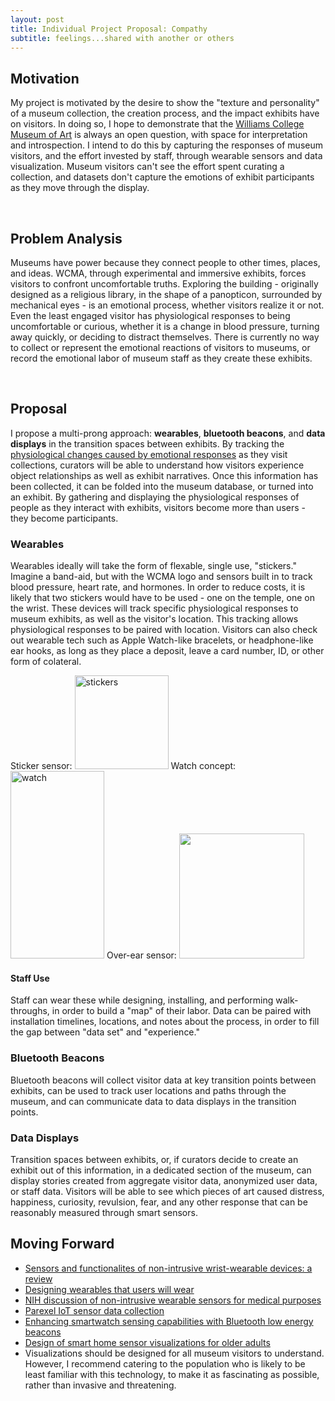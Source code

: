 ```yaml
---
layout: post
title: Individual Project Proposal: Compathy
subtitle: feelings...shared with another or others 
---
```


## Motivation

My project is motivated by the desire to show the "texture and personality" of a museum collection, the creation process, and the impact exhibits have on visitors. In doing so, I hope to demonstrate that the [Williams College Museum of Art](https://wcma.williams.edu/) is always an open question, with space for interpretation and introspection. I intend to do this by capturing the responses of museum visitors, and the effort invested by staff, through wearable sensors and data visualization. Museum visitors can't see the effort spent curating a collection, and datasets don't capture the emotions of exhibit participants as they move through the display. 

<br/>

## Problem Analysis

Museums have power because they connect people to other times, places, and ideas. WCMA, through experimental and immersive exhibits, forces visitors to confront uncomfortable truths. Exploring the building - originally designed as a religious library, in the shape of a panopticon, surrounded by mechanical eyes - is an emotional process, whether visitors realize it or not. Even the least engaged visitor has physiological responses to being uncomfortable or curious, whether it is a change in blood pressure, turning away quickly, or deciding to distract themselves. There is currently no way to collect or represent the emotional reactions of visitors to museums, or record the emotional labor of museum staff as they create these exhibits. 

<br/>

## Proposal

I propose a multi-prong approach: **wearables**, **bluetooth beacons**, and **data displays** in the transition spaces between exhibits. By tracking the [physiological changes caused by emotional responses](https://www.ncbi.nlm.nih.gov/books/NBK10829/) as they visit collections, curators will be able to understand how visitors experience object relationships as well as exhibit narratives. Once this information has been collected, it can be folded into the museum database, or turned into an exhibit. By gathering and displaying the physiological responses of people as they interact with exhibits, visitors become more than users - they become participants. 

### Wearables

Wearables ideally will take the form of flexable, single use, "stickers." Imagine a band-aid, but with the WCMA logo and sensors built in to track blood pressure, heart rate, and hormones. In order to reduce costs, it is likely that two stickers would have to be used - one on the temple, one on the wrist. These devices will track specific physiological responses to museum exhibits, as well as the visitor's location. This tracking allows physiological responses to be paired with location. Visitors can also check out wearable tech such as Apple Watch-like bracelets, or headphone-like ear hooks, as long as they place a deposit, leave a card number, ID, or other form of colateral. 

Sticker sensor: <img src="https://github.com/londonmeanswild/CS376/blob/master/CSCI376/project-proposal-stickers.png" alt="stickers" width="150" height="150"> Watch concept: <img src="https://github.com/londonmeanswild/CS376/raw/master/CSCI376/project-proposal-watch.png" alt="watch" width="150" height="300"> Over-ear sensor: <img src="https://github.com/londonmeanswild/CS376/raw/master/CSCI376/project-proposal-sensor-1.png" width="200" height="200"> <br/>

#### Staff Use

Staff can wear these while designing, installing, and performing walk-throughs, in order to build a "map" of their labor. Data can be paired with installation timelines, locations, and notes about the process, in order to fill the gap between "data set" and "experience."

### Bluetooth Beacons

Bluetooth beacons will collect visitor data at key transition points between exhibits, can be used to track user locations and paths through the museum, and can communicate data to data displays in the transition points. 

### Data Displays

Transition spaces between exhibits, or, if curators decide to create an exhibit out of this information, in a dedicated section of the museum, can display stories created from aggregate visitor data, anonymized user data, or staff data. Visitors will be able to see which pieces of art caused distress, happiness, curiosity, revulsion, fear, and any other response that can be reasonably measured through smart sensors. 

## Moving Forward

* [Sensors and functionalites of non-intrusive wrist-wearable devices: a review](http://www.mdpi.com/1424-8220/18/6/1714/htm)
* [Designing wearables that users will wear](http://journals.sagepub.com/doi/full/10.1177/1064804617747254)
* [NIH discussion of non-intrusive wearable sensors for medical purposes](https://www.ncbi.nlm.nih.gov/pmc/articles/PMC3354997/)
* [Parexel IoT sensor data collection](https://hitinfrastructure.com/news/healthcare-iot-sensor-solution-remotely-collects-wearable-data)
* [Enhancing smartwatch sensing capabilities with Bluetooth low energy beacons](https://www.ncbi.nlm.nih.gov/pmc/articles/PMC5492220/)
* [Design of smart home sensor visualizations for older adults](https://www.ncbi.nlm.nih.gov/pubmed/25267608)
* Visualizations should be designed for all museum visitors to understand. However, I recommend catering to the population who is likely to be least familiar with this technology, to make it as fascinating as possible, rather than invasive and threatening. 
